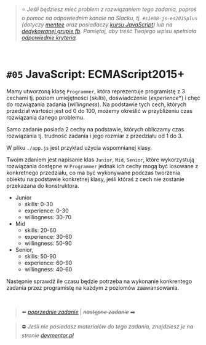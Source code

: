> :star: *Jeśli będziesz mieć problem z rozwiązaniem tego zadania, poproś o pomoc na odpowiednim kanale na Slacku, tj. `#s1e08-js-es2015plus` (dotyczy [mentee](https://devmentor.pl/mentoring-javascript/) oraz posiadaczy [kursu JavaScript](https://devmentor.pl/p/javascript-for-beginners/)) lub na [dedykowanej grupie fb](https://www.facebook.com/groups/155234921740033). Pamiętaj, aby treść Twojego wpisu spełniała [odpowiednie kryteria](https://devmentor.pl/jak-prosic-o-pomoc/).*

&nbsp;

# `#05` JavaScript: ECMAScript2015+

Mamy utworzoną klasę `Programmer`, która reprezentuje programistę z 3 cechami tj. poziom umiejętności (*skills*), doświadczenie (*experience**) i chęć do rozwiązania zadania (*willingness*). Na podstawie tych cech, których przedział wartości jest od 0 do 100, możemy określić w przybliżeniu czas rozwiązania danego problemu. 

Samo zadanie posiada 2 cechy na podstawie, których obliczamy czas rozwiązania tj. trudność zadania i jego rozmiar z przedziału od 1 do 3.

W pliku `./app.js` jest przykład użycia wspomnianej klasy.

Twoim zdaniem jest napisanie klas `Junior`, `Mid`, `Senior`, które wykorzystują rozwiązania dostępne w `Programmer` jednak ich cechy mogą być losowane z konkretnego przedziału, co ma być wykonywane podczas tworzenia obiektu na podstawie konkretnej klasy, jeśli któraś z cech nie zostanie przekazana do konstruktora.

* Junior
    * skills: 0-30 
    * experience: 0-30 
    * willingness: 30-70
* Mid
    * skills: 20-60 
    * experience: 30-60 
    * willingness: 50-90 
* Senior, 
    * skills: 50-90 
    * experience: 60-90 
    * willingness: 40-60 

Następnie sprawdź ile czasu będzie potrzeba na wykonanie konkrentego zadania przez programistę na każdym z poziomów zaawansowania.

&nbsp;

> :arrow_left: [*poprzednie zadanie*](./../04) | ~~*następne zadanie*~~ :arrow_right:

> :no_entry: *Jeśli nie posiadasz materiałów do tego zadania, znajdziesz je na stronie [devmentor.pl](https://devmentor.pl/p/js-basics/)*
